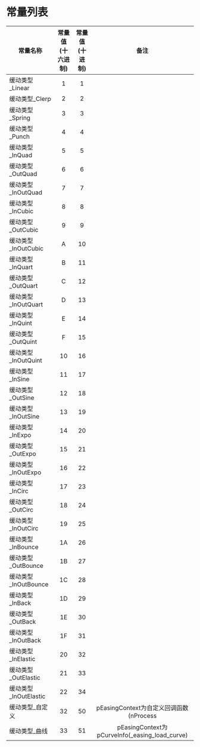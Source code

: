 # 常量列表
| 常量名称              | 常量值(十六进制) | 常量值(十进制) |                      备注                      |
| --------------------- | :--------------: | :------------: | :--------------------------------------------: |
| 缓动类型_Linear       |        1         |       1        |                                                |
| 缓动类型_Clerp        |        2         |       2        |                                                |
| 缓动类型_Spring       |        3         |       3        |                                                |
| 缓动类型_Punch        |        4         |       4        |                                                |
| 缓动类型_InQuad       |        5         |       5        |                                                |
| 缓动类型_OutQuad      |        6         |       6        |                                                |
| 缓动类型_InOutQuad    |        7         |       7        |                                                |
| 缓动类型_InCubic      |        8         |       8        |                                                |
| 缓动类型_OutCubic     |        9         |       9        |                                                |
| 缓动类型_InOutCubic   |        A         |       10       |                                                |
| 缓动类型_InQuart      |        B         |       11       |                                                |
| 缓动类型_OutQuart     |        C         |       12       |                                                |
| 缓动类型_InOutQuart   |        D         |       13       |                                                |
| 缓动类型_InQuint      |        E         |       14       |                                                |
| 缓动类型_OutQuint     |        F         |       15       |                                                |
| 缓动类型_InOutQuint   |        10        |       16       |                                                |
| 缓动类型_InSine       |        11        |       17       |                                                |
| 缓动类型_OutSine      |        12        |       18       |                                                |
| 缓动类型_InOutSine    |        13        |       19       |                                                |
| 缓动类型_InExpo       |        14        |       20       |                                                |
| 缓动类型_OutExpo      |        15        |       21       |                                                |
| 缓动类型_InOutExpo    |        16        |       22       |                                                |
| 缓动类型_InCirc       |        17        |       23       |                                                |
| 缓动类型_OutCirc      |        18        |       24       |                                                |
| 缓动类型_InOutCirc    |        19        |       25       |                                                |
| 缓动类型_InBounce     |        1A        |       26       |                                                |
| 缓动类型_OutBounce    |        1B        |       27       |                                                |
| 缓动类型_InOutBounce  |        1C        |       28       |                                                |
| 缓动类型_InBack       |        1D        |       29       |                                                |
| 缓动类型_OutBack      |        1E        |       30       |                                                |
| 缓动类型_InOutBack    |        1F        |       31       |                                                |
| 缓动类型_InElastic    |        20        |       32       |                                                |
| 缓动类型_OutElastic   |        21        |       33       |                                                |
| 缓动类型_InOutElastic |        22        |       34       |                                                |
| 缓动类型_自定义       |        32        |       50       |    pEasingContext为自定义回调函数(nProcess     |
| 缓动类型_曲线         |        33        |       51       | pEasingContext为pCurveInfo(_easing_load_curve) |
